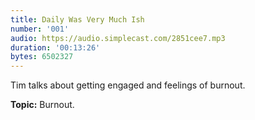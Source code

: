 ```yaml
---
title: Daily Was Very Much Ish
number: '001'
audio: https://audio.simplecast.com/2851cee7.mp3
duration: '00:13:26'
bytes: 6502327
---
```

Tim talks about getting engaged and feelings of burnout.

**Topic:** Burnout.
